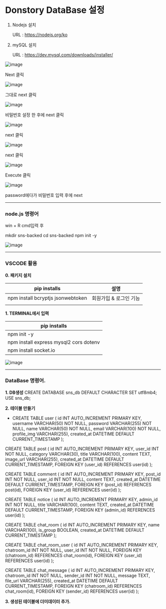 # Donstory DataBase 설정

1. Nodejs 설치
   
   URL : https://nodejs.org/ko

3. mySQL 설치
   
   URL : https://dev.mysql.com/downloads/installer/
   

![image](https://github.com/user-attachments/assets/4b9ec385-55f6-4b3e-a610-b0adc71484f6)


Next 클릭

![image](https://github.com/user-attachments/assets/00270d3a-b00c-432f-bf45-2d918b52387a)

그대로 next 클릭

![image](https://github.com/user-attachments/assets/e3e0b431-28fe-472a-9e3a-0aab50366880)

비밀번호 설정 한 후에 next 클릭

![image](https://github.com/user-attachments/assets/09e83e14-ec04-4450-8c7c-5b241ac179bd)

next 클릭

![image](https://github.com/user-attachments/assets/429e64e8-75bc-4e06-a98b-5abb38fcfeec)

next 클릭

![image](https://github.com/user-attachments/assets/7f1bb1ba-7732-4cbf-9dc7-68f6e6200e38)

Execute 클릭

![image](https://github.com/user-attachments/assets/5bf7cbaf-b8a9-4f1f-a36e-a8370c11c756)

password에다가 비밀번호 입력 후에 next

--- 

### node.js 명령어

win + R 
cmd입력 후

mkdir sns-backed
cd sns-backed
npm init -y

![image](https://github.com/user-attachments/assets/ffc37742-d14a-482e-92d7-c8477e08d13c)


---

### VSCODE 활용

**0. 패키지 설치**

| **pip installs**  |  설명 |
|--------------|----------|
|  npm install bcryptjs jsonwebtoken |  회원가입 & 로그인 기능  |
|                                    |          |




**1. TERMINAL에서  입력**

| **pip installs**  |
|--------------|
|  npm init -y  |
|  npm install express mysql2 cors dotenv  |
|  npm install socket.io  |




![image](https://github.com/user-attachments/assets/620a7883-d43a-4eff-ac2e-efc5178bd115)

---
























### DataBase 명령어.


**1. DB생성**
CREATE DATABASE sns_db DEFAULT CHARACTER SET utf8mb4;
USE sns_db;

**2. 테이블 만들기**

   - CREATE TABLE user (
  id INT AUTO_INCREMENT PRIMARY KEY,
  username VARCHAR(50) NOT NULL,
  password VARCHAR(255) NOT NULL,
  name VARCHAR(50) NOT NULL,
  email VARCHAR(100) NOT NULL,
  profile_img VARCHAR(255),
  created_at DATETIME DEFAULT CURRENT_TIMESTAMP
);

CREATE TABLE post (
  id INT AUTO_INCREMENT PRIMARY KEY,
  user_id INT NOT NULL,
  category VARCHAR(30),
  title VARCHAR(100),
  content TEXT,
  image_url VARCHAR(255),
  created_at DATETIME DEFAULT CURRENT_TIMESTAMP,
  FOREIGN KEY (user_id) REFERENCES user(id)
);

CREATE TABLE comment (
  id INT AUTO_INCREMENT PRIMARY KEY,
  post_id INT NOT NULL,
  user_id INT NOT NULL,
  content TEXT,
  created_at DATETIME DEFAULT CURRENT_TIMESTAMP,
  FOREIGN KEY (post_id) REFERENCES post(id),
  FOREIGN KEY (user_id) REFERENCES user(id)
);

CREATE TABLE notice (
  id INT AUTO_INCREMENT PRIMARY KEY,
  admin_id INT NOT NULL,
  title VARCHAR(100),
  content TEXT,
  created_at DATETIME DEFAULT CURRENT_TIMESTAMP,
  FOREIGN KEY (admin_id) REFERENCES user(id)
);

CREATE TABLE chat_room (
  id INT AUTO_INCREMENT PRIMARY KEY,
  name VARCHAR(100),
  is_group BOOLEAN,
  created_at DATETIME DEFAULT CURRENT_TIMESTAMP
);

CREATE TABLE chat_room_user (
  id INT AUTO_INCREMENT PRIMARY KEY,
  chatroom_id INT NOT NULL,
  user_id INT NOT NULL,
  FOREIGN KEY (chatroom_id) REFERENCES chat_room(id),
  FOREIGN KEY (user_id) REFERENCES user(id)
);

CREATE TABLE chat_message (
  id INT AUTO_INCREMENT PRIMARY KEY,
  chatroom_id INT NOT NULL,
  sender_id INT NOT NULL,
  message TEXT,
  file_url VARCHAR(255),
  created_at DATETIME DEFAULT CURRENT_TIMESTAMP,
  FOREIGN KEY (chatroom_id) REFERENCES chat_room(id),
  FOREIGN KEY (sender_id) REFERENCES user(id)
);

**3. 생성된 테이블에 더미데이터 추가.**









